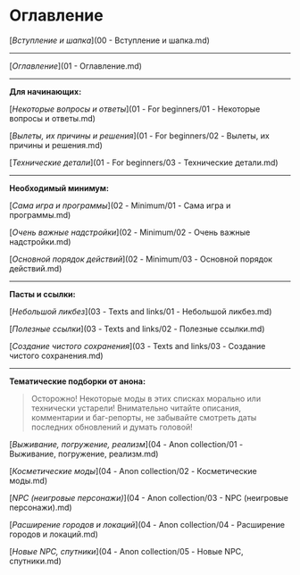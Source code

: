 # Оглавление

[*Вступление и шапка*](00 - Вступление и шапка.md)

------

[*Оглавление*](01 - Оглавление.md)

------

**Для начинающих:**

[*Некоторые вопросы и ответы*](01 - For beginners/01 - Некоторые вопросы и ответы.md)

[*Вылеты, их причины и решения*](01 - For beginners/02 - Вылеты, их причины и решения.md)

[*Технические детали*](01 - For beginners/03 - Технические детали.md)

------

**Необходимый минимум:**

[*Сама игра и программы*](02 - Minimum/01 - Сама игра и программы.md)

[*Очень важные надстройки*](02 - Minimum/02 - Очень важные надстройки.md)

[*Основной порядок действий*](02 - Minimum/03 - Основной порядок действий.md)

------

**Пасты и ссылки:**

[*Небольшой ликбез*](03 - Texts and links/01 - Небольшой ликбез.md)

[*Полезные ссылки*](03 - Texts and links/02 - Полезные ссылки.md)

[*Создание чистого сохранения*](03 - Texts and links/03 - Создание чистого сохранения.md)

------

**Тематические подборки от анона:**

> Осторожно! Некоторые моды в этих списках морально или технически устарели! Внимательно читайте описания, комментарии и баг-репорты, не забывайте смотреть даты последних обновлений и думать головой!

[*Выживание, погружение, реализм*](04 - Anon collection/01 - Выживание, погружение, реализм.md)

[*Косметические моды*](04 - Anon collection/02 - Косметические моды.md)

[*NPC (неигровые персонажи)*](04 - Anon collection/03 - NPC (неигровые персонажи).md)

[*Расширение городов и локаций*](04 - Anon collection/04 - Расширение городов и локаций.md)

[*Новые NPC, спутники*](04 - Anon collection/05 - Новые NPC, спутники.md)
